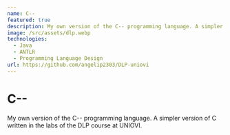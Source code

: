 ```yaml
---
name: C--
featured: true
description: My own version of the C-- programming language. A simpler version of C written in the labs of the DLP course at UNIOVI.
image: /src/assets/dlp.webp
technologies:
  - Java
  - ANTLR
  - Programming Language Design
url: https://github.com/angelip2303/DLP-uniovi
---
```


# C--

My own version of the C-- programming language. A simpler version of C written in the labs of the DLP course at UNIOVI.
